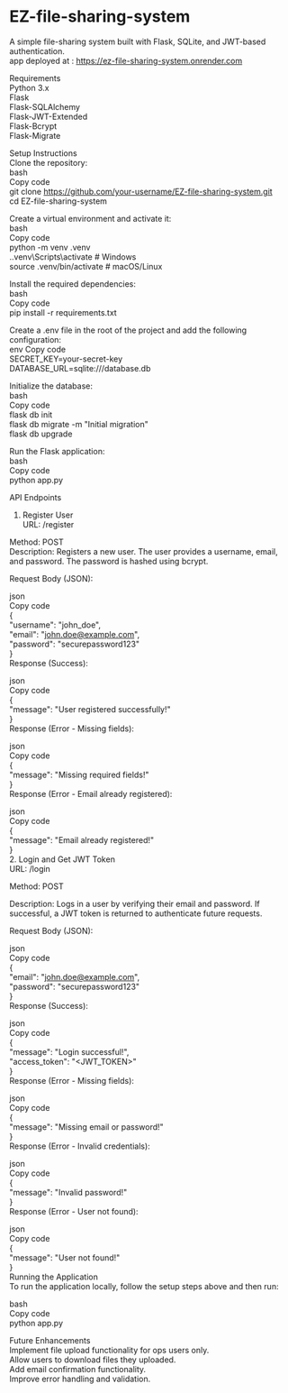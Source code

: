 # EZ-file-sharing-system
A simple file-sharing system built with Flask, SQLite, and JWT-based authentication.  
app deployed at : https://ez-file-sharing-system.onrender.com

Requirements    
Python 3.x      
Flask     
Flask-SQLAlchemy       
Flask-JWT-Extended       
Flask-Bcrypt       
Flask-Migrate     

Setup Instructions       
Clone the repository:       
bash     
Copy code     
git clone https://github.com/your-username/EZ-file-sharing-system.git      
cd EZ-file-sharing-system       

Create a virtual environment and activate it:    
bash    
Copy code      
python -m venv .venv      
.\.venv\Scripts\activate  # Windows      
source .venv/bin/activate  # macOS/Linux            

Install the required dependencies:      
bash    
Copy code        
pip install -r requirements.txt      

Create a .env file in the root of the project and add the following configuration:      
env
Copy code      
SECRET_KEY=your-secret-key    
DATABASE_URL=sqlite:///database.db    

Initialize the database:      
bash        
Copy code          
flask db init        
flask db migrate -m "Initial migration"        
flask db upgrade        

Run the Flask application:        
bash      
Copy code        
python app.py          

API Endpoints            
1. Register User        
URL: /register    

Method: POST      
Description: Registers a new user. The user provides a username, email, and password. The password is hashed using bcrypt.        

Request Body (JSON):    

json            
Copy code          
{          
  "username": "john_doe",                
  "email": "john.doe@example.com",            
  "password": "securepassword123"        
}                          
Response (Success):                
            
json          
Copy code          
{        
  "message": "User registered successfully!"            
}          
Response (Error - Missing fields):          
          
json            
Copy code            
{                                                            
  "message": "Missing required fields!"                      
}                                                  
Response (Error - Email already registered):                            
                        
json                          
Copy code                                                  
{                                                                
  "message": "Email already registered!"                                  
}                                                  
2. Login and Get JWT Token                          
URL: /login                              
                                            
Method: POST                                                                                                                                                  
                                                                                                                                                                
Description: Logs in a user by verifying their email and password. If successful, a JWT token is returned to authenticate future requests.                  
                                        
Request Body (JSON):                                
                            
json                                  
Copy code                                            
{                                                                  
  "email": "john.doe@example.com",                        
  "password": "securepassword123"                        
}                                          
Response (Success):                        
                                
json                              
Copy code                                                      
{                              
  "message": "Login successful!",                            
  "access_token": "<JWT_TOKEN>"                    
}                                                        
Response (Error - Missing fields):                          
                                    
json                                  
Copy code                                  
{                                                        
  "message": "Missing email or password!"                            
}                                                    
Response (Error - Invalid credentials):                                  
                                
json                                      
Copy code                                            
{                                                          
  "message": "Invalid password!"                                          
}                                                          
Response (Error - User not found):                                        
                                          
json                                      
Copy code                                        
{                                                            
  "message": "User not found!"                                    
}                                                
Running the Application                                                                          
To run the application locally, follow the setup steps above and then run:                                  
                                
bash                                
Copy code                                  
python app.py                                                                
                                

Future Enhancements                                                      
Implement file upload functionality for ops users only.                        
Allow users to download files they uploaded.                                    
Add email confirmation functionality.                                
Improve error handling and validation.                
